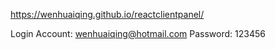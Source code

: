 https://wenhuaiqing.github.io/reactclientpanel/

Login Account: wenhuaiqing@hotmail.com
Password: 123456
